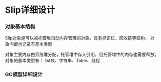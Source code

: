 Slip详细设计
===========


### 对象基本结构

Slip对象是可以被托管堆自动内存管理的对象，具有标识位，回收链等结构。
对象内部也记录有基本类型

对象主要内存由系统堆分配，托管堆中存入引用，但托管堆中的内存也需要释放。
对象的基本类型有：
list块、字符串、Table、线程


### GC模型详细设计
